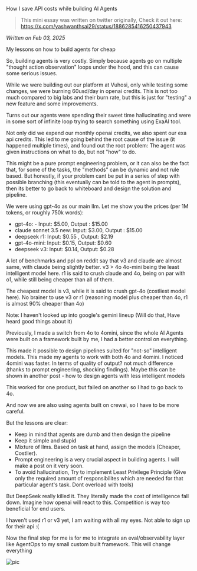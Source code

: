 How I save API costs while building AI Agents

> This mini essay was written on twitter originally, Check it out here: https://x.com/yashwanthsai29/status/1886285416250437943

*Written on Feb 03, 2025*



My lessons on how to build agents for cheap

So, building agents is very costly. Simply because agents go on multiple "thought action observation" loops under the hood, and this can cause some serious issues. 

While we were building out our platform at Vuhosi, only while testing some changes, we were burning 60usd/day in openai credits. This is not too much compared to big labs and their burn rate, but this is just for "testing" a new feature and some improvements. 

Turns out our agents were spending their sweet time hallucinating and were in some sort of infinite loop trying to search something using ExaAI tool. 

Not only did we expend our monthly openai credits, we also spent our exa api credits. This led to me going behind the root cause of the issue (it happened multiple times), and found out the root problem: 
The agent was given instructions on what to do, but not "how" to do. 

This might be a pure prompt engineering problem, or it can also be the fact that, for some of the tasks, the "methods" can be dynamic and not rule based. But honestly, if your problem cant be put in a series of step with possible branching (this eventually can be told to the agent in prompts), then its better to go back to whiteboard and design the solution and pipeline.

We were using gpt-4o as our main llm. 
Let me show you the prices (per 1M tokens, or roughly 750k words):

- gpt-4o: - Input: $5.00, Output : $15.00
- claude sonnet 3.5 new: Input: $3.00, Output : $15.00
- deepseek r1: Input: $0.55 , Output: $2.19
- gpt-4o-mini: Input: $0.15, Output: $0.60
- deepseek v3: Input: $0.14,  Output: $0.28

A lot of benchmarks and ppl on reddit say that v3 and claude are almost same, with claude being slightly better. v3 > 4o
4o-mini being the least intelligent model here.
r1 is said to crush claude and 4o, being on par with o1, while still being cheaper than all of them. 

The cheapest model is v3, while it is said to crush gpt-4o (costliest model here). No brainer to use v3 or r1 (reasoning model plus cheaper than 4o, r1 is almost 90% cheaper than 4o)

Note: I haven't looked up into google's gemini lineup (Will do that, Have heard good things about it)

Previously, I made a switch from 4o to 4omini, since the whole AI Agents were built on a framework built by me, I had a better control on everything. 

This made it possible to design pipelines suited for "not-so" intelligent models. This made my agents to work with both 4o and 4omini. I noticed 4omini was faster. In terms of quality of output? not much difference (thanks to prompt engineering, shocking findings). Maybe this can be shown in another post - how to design agents with less intelligent models

This worked for one product, but failed on another so I had to go back to 4o. 

And now we are also using agents built on crewai, so I have to be more careful.

But the lessons are clear:
- Keep in mind that agents are dumb and then design the pipeline
- Keep it simple and stupid
- Mixture of llms. Based on task at hand, assign the models (Cheaper, Costlier).
- Prompt engineering is a very crucial aspect in building agents. I will make a post on it very soon.
- To avoid hallucination, Try to implement Least Privilege Principle (Give only the required amount of responsibilites which are needed for that particular agent's task. Dont overload with tools)

But DeepSeek really killed it. They literally made the cost of intelligence fall down. Imagine how openai will react to this. Competition is way too beneficial for end users.

I haven't used r1 or v3 yet, I am waiting with all my eyes. Not able to sign up for their api :(

Now the final step for me is for me to integrate an eval/observability layer like AgentOps to my small custom built framework. This will change everything

![pic](/articleimages/costs.png)